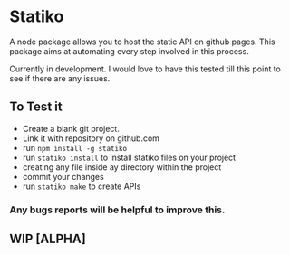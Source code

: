 # Statiko

A node package allows you to host the static API on github pages. This package aims at automating every step involved in this process.

Currently in development. I would love to have this tested till this point to see if there are any issues.

## To Test it

* Create a blank git project.
* Link it with repository on github.com
* run ```npm install -g statiko```
* run ```statiko install``` to install statiko files on your project
* creating any file inside ay directory within the project
* commit your changes
* run ```statiko make``` to create APIs

### Any bugs reports will be helpful to improve this.

## WIP [ALPHA]

